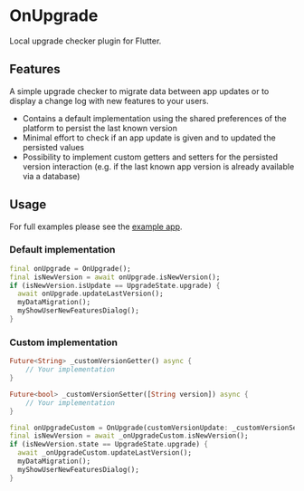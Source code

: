 # OnUpgrade

Local upgrade checker plugin for Flutter.

## Features

A simple upgrade checker to migrate data between app updates or to display a change log with new features to your users.

- Contains a default implementation using the shared preferences of the platform to persist the last known version
- Minimal effort to check if an app update is given and to updated the persisted values
- Possibility to implement custom getters and setters for the persisted version interaction (e.g. if the last known app version is already available via a database)

## Usage

For full examples please see the [example app](https://github.com/Boehrsi/on_upgrade/blob/main/example/lib/main.dart).

### Default implementation

```dart
final onUpgrade = OnUpgrade();
final isNewVersion = await onUpgrade.isNewVersion();
if (isNewVersion.isUpdate == UpgradeState.upgrade) {
  await onUpgrade.updateLastVersion();
  myDataMigration();
  myShowUserNewFeaturesDialog();
}
```

### Custom implementation

```dart
Future<String> _customVersionGetter() async {
    // Your implementation
}

Future<bool> _customVersionSetter([String version]) async {
    // Your implementation
}

final onUpgradeCustom = OnUpgrade(customVersionUpdate: _customVersionSetter, customVersionLookup: _customVersionGetter);
final isNewVersion = await _onUpgradeCustom.isNewVersion();
if (isNewVersion.state == UpgradeState.upgrade) {
  await _onUpgradeCustom.updateLastVersion();
  myDataMigration();
  myShowUserNewFeaturesDialog();
}
```